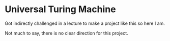 # Universal Turing Machine
Got indirectly challenged in a lecture to make a project like this so here I am.

Not much to say, there is no clear direction for this project.
